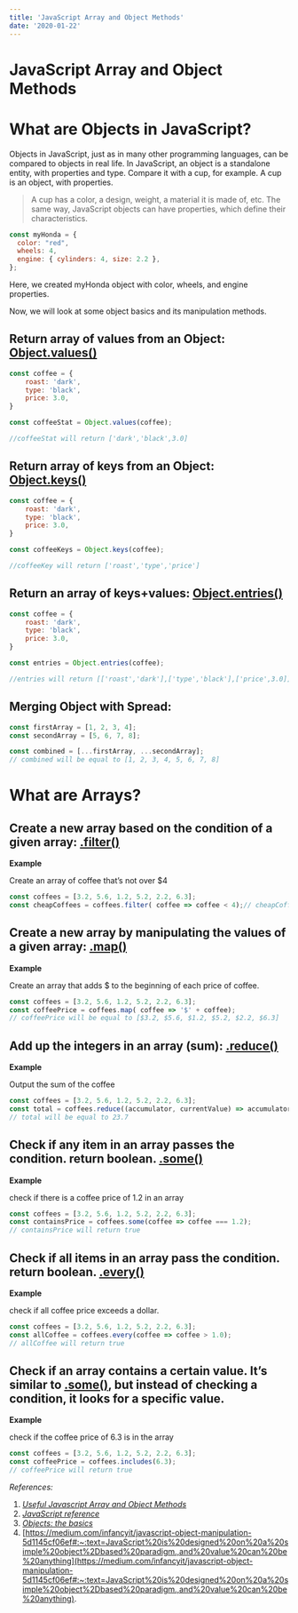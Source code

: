 ```yaml
---
title: 'JavaScript Array and Object Methods'
date: '2020-01-22'
---
```


JavaScript Array and Object Methods
===================================

What are Objects in JavaScript?
===============================

Objects in JavaScript, just as in many other programming languages, can be compared to objects in real life. In JavaScript, an object is a standalone entity, with properties and type. Compare it with a cup, for example. A cup is an object, with properties.

> A cup has a color, a design, weight, a material it is made of, etc. The same way, JavaScript objects can have properties, which define their characteristics.

```js
const myHonda = {
  color: "red",
  wheels: 4,
  engine: { cylinders: 4, size: 2.2 },
};
```

Here, we created myHonda object with color, wheels, and engine properties.

Now, we will look at some object basics and its manipulation methods.

Return array of values from an Object: [Object.values()](https://developer.mozilla.org/en-US/docs/Web/JavaScript/Reference/Global_Objects/Object/values)
----------------------------------------------------------------------------------------------------------------------------------------------------------

```js
const coffee = {
    roast: 'dark',
    type: 'black',
    price: 3.0,
}

const coffeeStat = Object.values(coffee);

//coffeeStat will return ['dark','black',3.0]
```

Return array of keys from an Object: [Object.keys()](https://developer.mozilla.org/en-US/docs/Web/JavaScript/Reference/Global_Objects/Object/keys)
----------------------------------------------------------------------------------------------------------------------------------------------------

```js
const coffee = {
    roast: 'dark',
    type: 'black',
    price: 3.0,
}

const coffeeKeys = Object.keys(coffee);

//coffeeKey will return ['roast','type','price']
```

Return an array of keys+values: [Object.entries()](https://developer.mozilla.org/en-US/docs/Web/JavaScript/Reference/Global_Objects/Object/entries)
-----------------------------------------------------------------------------------------------------------------------------------------------------

```js
const coffee = {
    roast: 'dark',
    type: 'black',
    price: 3.0,
}

const entries = Object.entries(coffee);

//entries will return [['roast','dark'],['type','black'],['price',3.0]]
```

Merging Object with Spread:
---------------------------

```js
const firstArray = [1, 2, 3, 4];
const secondArray = [5, 6, 7, 8];

const combined = [...firstArray, ...secondArray];
// combined will be equal to [1, 2, 3, 4, 5, 6, 7, 8]
```

What are Arrays?
================

Create a new array based on the condition of a given array: [.filter()](https://developer.mozilla.org/en-US/docs/Web/JavaScript/Reference/Global_Objects/Array/filter)
------------------------------------------------------------------------------------------------------------------------------------------------------------------------

**Example**

Create an array of coffee that’s not over $4

```js
const coffees = [3.2, 5.6, 1.2, 5.2, 2.2, 6.3];
const cheapCoffees = coffees.filter( coffee => coffee < 4);// cheapCoffees will be equal to [3.2, 1.2, 2.2]
```

Create a new array by manipulating the values of a given array: [.map()](https://developer.mozilla.org/en-US/docs/Web/JavaScript/Reference/Global_Objects/Array/map)
----------------------------------------------------------------------------------------------------------------------------------------------------------------------

**Example**

Create an array that adds $ to the beginning of each price of coffee.

```js
const coffees = [3.2, 5.6, 1.2, 5.2, 2.2, 6.3];
const coffeePrice = coffees.map( coffee => '$' + coffee);
// coffeePrice will be equal to [$3.2, $5.6, $1.2, $5.2, $2.2, $6.3]
```

Add up the integers in an array (sum): [.reduce()](https://developer.mozilla.org/en-US/docs/Web/JavaScript/Reference/Global_Objects/Array/Reduce)
---------------------------------------------------------------------------------------------------------------------------------------------------

**Example**

Output the sum of the coffee

```js
const coffees = [3.2, 5.6, 1.2, 5.2, 2.2, 6.3];
const total = coffees.reduce((accumulator, currentValue) => accumulator + currentValue);
// total will be equal to 23.7
```

Check if any item in an array passes the condition. return boolean. [.some()](https://developer.mozilla.org/en-US/docs/Web/JavaScript/Reference/Global_Objects/Array/some)
----------------------------------------------------------------------------------------------------------------------------------------------------------------------------

**Example**

check if there is a coffee price of 1.2 in an array

```js
const coffees = [3.2, 5.6, 1.2, 5.2, 2.2, 6.3];
const containsPrice = coffees.some(coffee => coffee === 1.2);
// containsPrice will return true
```

Check if all items in an array pass the condition. return boolean. [.every()](https://developer.mozilla.org/en-US/docs/Web/JavaScript/Reference/Global_Objects/Array/every)
-----------------------------------------------------------------------------------------------------------------------------------------------------------------------------

**Example**

check if all coffee price exceeds a dollar.

```js
const coffees = [3.2, 5.6, 1.2, 5.2, 2.2, 6.3];
const allCoffee = coffees.every(coffee => coffee > 1.0);
// allCoffee will return true
```

Check if an array contains a certain value. It’s similar to [.some()](https://developer.mozilla.org/en-US/docs/Web/JavaScript/Reference/Global_Objects/Array/some), but instead of checking a condition, it looks for a specific value.
-----------------------------------------------------------------------------------------------------------------------------------------------------------------------------------------------------------------------------------------

**Example**

check if the coffee price of 6.3 is in the array

```js
const coffees = [3.2, 5.6, 1.2, 5.2, 2.2, 6.3];
const coffeePrice = coffees.includes(6.3);
// coffeePrice will return true
```


_References:_

1.  [_Useful Javascript Array and Object Methods_](https://codeburst.io/useful-javascript-array-and-object-methods-6c7971d93230)
2.  [_JavaScript reference_](https://developer.mozilla.org/en-US/docs/Web/JavaScript/Reference/Global_Objects)
3.  [_Objects: the basics_](https://javascript.info/object-basics)
4.  [https://medium.com/infancyit/javascript-object-manipulation-5d1145cf06ef#:~:text=JavaScript%20is%20designed%20on%20a%20simple%20object%2Dbased%20paradigm.,and%20value%20can%20be%20anything](https://medium.com/infancyit/javascript-object-manipulation-5d1145cf06ef#:~:text=JavaScript%20is%20designed%20on%20a%20simple%20object%2Dbased%20paradigm.,and%20value%20can%20be%20anything).
